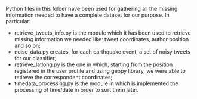 Python files in this folder have been used for gathering all the missing information needed to have a complete dataset for our purpose.
In particular:
- retrieve_tweets_info.py is the module which it has been used to retrieve missing information we needed like: tweet coordinates, author position and so on;
- noise_data.py creates, for each earthquake event, a set of noisy tweets for our classifier;
- retrieve_latlong.py is the one in which, starting from the position registered in the user profile and using geopy library, we were able to retireve the correspondent coordinates;
- timedata_processing.py is the module in which is implemented the processing of time/date in order to sort them later.
